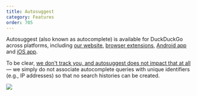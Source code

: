 ```yaml
---
title: Autosuggest
category: Features
order: 705
---
```


Autosuggest (also known as autocomplete) is available for DuckDuckGo across
platforms, including <a href="https://duckduckgo.com/">our website</a>,
<a href="/desktop/adding-duckduckgo-to-your-browser">browser extensions</a>, <a href="/mobile/android">Android app</a> and
<a href="/mobile/ios">iOS app</a>.

To be clear, <a href="https://duckduckgo.com/privacy">we don't track you, and autosuggest does not impact that at all</a> — we simply do not associate autocomplete queries with unique identifiers (e.g., IP addresses) so that no search histories can be created.

<img src="{{ site.baseurl }}/images/31b134d0c227539ea4a23b6e154b85d7.png" />
